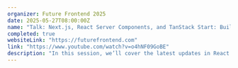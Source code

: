 ```yaml
---
organizer: Future Frontend 2025
date: 2025-05-27T08:00:00Z
name: "Talk: Next.js, React Server Components, and TanStack Start: Building Fast, Modern Web Apps"
completed: true
websiteLink: "https://futurefrontend.com"
link: "https://www.youtube.com/watch?v=o4hNF09GoBE"
description: "In this session, we’ll cover the latest updates in React frameworks to help you build fast, interactive applications. We’ll start with a quick overview of today’s web landscape and how different frameworks handle rendering strategies."
---
```

